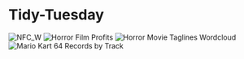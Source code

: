 # Tidy-Tuesday
![NFC_W](https://github.com/J-W-5/Tidy-Tuesday/assets/129812797/a09e6ea7-f1b2-4cef-a1ec-5b78529385bc)
![Horror Film Profits](https://github.com/J-W-5/Tidy-Tuesday/assets/129812797/052cb1a4-5837-48f6-aced-25dff5774536)
![Horror Movie Taglines Wordcloud](https://github.com/J-W-5/Tidy-Tuesday/assets/129812797/0caab970-4a3f-4718-8893-f27091e6d530)
![Mario Kart 64 Records by Track](https://github.com/J-W-5/Tidy-Tuesday/assets/129812797/60c16618-3ad8-4d95-90a7-15b0c120e559)
